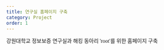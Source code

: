 ```yaml
---
title: 연구실 홈페이지 구축
category: Project
order: 1
---
```


<span style="font-family: 'Noto Serif Kr', serif;">
강원대학교 정보보증 연구실과 해킹 동아리 'root'를 위한 홈페이지 구축</span>